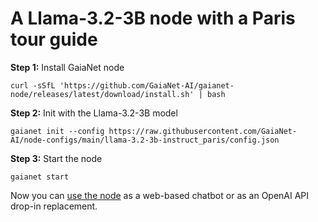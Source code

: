 # A Llama-3.2-3B node with a Paris tour guide

**Step 1:** Install GaiaNet node

```
curl -sSfL 'https://github.com/GaiaNet-AI/gaianet-node/releases/latest/download/install.sh' | bash
```

**Step 2:** Init with the Llama-3.2-3B model

```
gaianet init --config https://raw.githubusercontent.com/GaiaNet-AI/node-configs/main/llama-3.2-3b-instruct_paris/config.json
```

**Step 3:** Start the node

```
gaianet start
```

Now you can [use the node](https://docs.gaianet.ai/user-guide/mynode) as a web-based chatbot or as an OpenAI API drop-in replacement.

